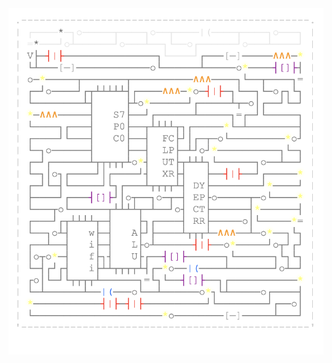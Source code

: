 <img align="left" style="float: left;" src="progress.png" width="530px">

<pre>
&nbsp;
<a href='day/24'>Day 24: Electromagnetic Moat</a>
<a href='day/23'>Day 23: Coprocessor Conflagration</a>
<a href='day/22'>Day 22: Sporifica Virus</a>
<a href='day/21'>Day 21: Fractal Art</a>
<a href='day/20'>Day 20: Particle Swarm</a>
<a href='day/19'>Day 19: A Series of Tubes</a>
<a href='day/18'>Day 18: Duet</a>
<a href='day/17'>Day 17: Spinlock</a>
<a href='day/16'>Day 16: Permutation Promenade</a>
<a href='day/15'>Day 15: Dueling Generators</a>
<a href='day/14'>Day 14: Disk Defragmentation</a>
<a href='day/13'>Day 13: Packet Scanners</a>
<a href='day/12'>Day 12: Digital Plumber</a>
<a href='day/11'>Day 11: Hex Ed</a>
<a href='day/10'>Day 10: Knot Hash</a>
<a href='day/9'>Day 9: Stream Processing</a>
<a href='day/8'>Day 8: I Heard You Like Registers</a>
<a href='day/7'>Day 7: Recursive Circus</a>
<a href='day/6'>Day 6: Memory Reallocation</a>
<a href='day/5'>Day 5: A Maze of Twisty Trampolines, All Alike</a>
<a href='day/4'>Day 4: High-Entropy Passphrases</a>
<a href='day/3'>Day 3: Spiral Memory</a>
<a href='day/2'>Day 2: Corruption Checksum</a>
<a href='day/1'>Day 1: Inverse Captcha</a>
&nbsp;
</pre>
